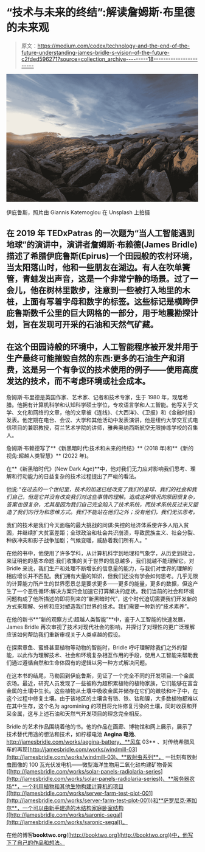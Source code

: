 # “技术与未来的终结”:解读詹姆斯·布里德的未来观

> 原文：<https://medium.com/codex/technology-and-the-end-of-the-future-understanding-james-bridle-s-vision-of-the-future-c2fded596271?source=collection_archive---------18----------------------->

![](img/3e497e19debfe0d51b67e70d15d9f8e1.png)

伊庇鲁斯，照片由 Giannis Katemoglou 在 Unsplash 上拍摄

## 在 2019 年 TEDxPatras 的一次题为“当人工智能遇到地球”的演讲中，演讲者詹姆斯·布赖德(James Bridle)描述了希腊伊庇鲁斯(Epirus)一个田园般的农村环境，当太阳落山时，他和一些朋友在湖边。有人在吹单簧管，青蛙发出声音，这是一个非常宁静的场景。过了一会儿，他在树林里散步，注意到一些被打入地里的木桩，上面有写着字母和数字的标签。这些标记是横跨伊庇鲁斯数千公里的巨大网格的一部分，用于地震勘探计划，旨在发现可开采的石油和天然气矿藏。

## 在这个田园诗般的环境中，人工智能程序被开发并用于生产最终可能摧毁自然的东西:更多的石油生产和消费，这是另一个有争议的技术使用的例子——使用高度发达的技术，而不考虑环境或社会成本。

詹姆斯·布里德是英国作家、艺术家、记者和技术专家，生于 1980 年，现居希腊。他拥有计算机科学和认知科学硕士学位，专攻语言学和人工智能。他写关于文学、文化和网络的文章，他的文章被《连线》、《大西洋》、《卫报》和《金融时报》发表。他定期在电台、会议、大学和其他活动中发表演讲，他是纽约大学交互式电信项目的兼职教授，荷兰艺术学院的讲师，雅典奥纳西斯航空无限排练学校的召集人。

詹姆斯·布赖德写了**《新黑暗时代:技术和未来的终结》** (2018 年)和**《新的视角:超越人类智慧》** (2022 年)。

在**《新黑暗时代》(New Dark Age)**中，他对我们无力应对影响我们思考、理解和行动能力的日益复杂的技术过程提出了严峻的看法。

他说:*“在过去的一个世纪里，技术的加速已经改变了我们的星球、我们的社会和我们自己，但是它并没有改变我们对这些事情的理解。造成这种情况的原因很复杂，答案也很复杂，尤其是因为我们自己完全陷入了技术系统，而技术系统反过来又塑造了我们的行为和思维方式。我们不能站在他们之外；没有他们，我们无法思考。*

我们的技术是我们今天面临的最大挑战的同谋:失控的经济体系使许多人陷入贫困，并继续扩大贫富差距；全球政治和社会共识崩溃，导致民族主义、社会分裂、种族冲突和影子战争加剧；气候变暖，威胁着我们所有人。"

在他的书中，他使用了许多学科，从计算机科学到地理和气象学，从历史到政治，来证明他的基本命题:我们收集的关于世界的信息越多，我们就越不能理解它。对 Bridle 来说，我们生产和处理不断增长的信息量的能力，与我们对世界的理解的相应增长并不匹配。我们拥有大量的知识，但我们还没有学会如何思考。几乎无限的计算能力所产生的世界愿景总是要求更多——更多的能量，更多的数据，但这产生了一个恶性循环:解决方案只会加速它打算解决的症状。我们当前的社会和环境问题构成了他所描述的即将到来的“新黑暗时代”，这个时代迫切需要我们开发新的方式来理解、分析和应对塑造我们世界的技术。我们需要一种新的“技术素养”。

在他的新书**“新的观察方式:超越人类智能”**中，鉴于人工智能的快速发展，James Bridle 再次审视了技术对现代社会的影响，并探讨了对理性的更广泛理解应该如何帮助我们重新审视关于人类卓越的假设。

在探索章鱼、蜜蜂甚至植物等动物的智能时，Bridle 呼吁理解除我们之外的智能，以此作为理解技术、社会和环境复杂相互作用的手段，使用人工智能来帮助我们通过遵循自然和生命体固有的逻辑以另一种方式解决问题。

在这本书的结尾，马勒回到伊庇鲁斯，见证了一个完全不同的开发项目:一个金属农场。最近，研究人员发现了一些被称为超积累植物的植物家族，它们能够在富含金属的土壤中生长。这些植物从土壤中吸收金属并储存在它们的嫩枝和叶子中，在这个过程中修复土壤。由于该地区的土壤含有铬、铁、钴和镍，大多数植物都难以在其中生存，这个名为 agromining 的项目将允许修复污染的土壤，同时收获和开采金属，这与上述石油和天然气开发项目的理念完全相反。

Bridle 的艺术作品围绕着他的书。他的作品在画廊、博物馆和网上展示，展示了技术替代用途的想法和技术，如柠檬电池 **Aegina 电池**、http://jamesbridle.com/works/aegina-battery、**风车 03** 、对传统希腊风车的再现[http://jamesbridle.com/works/windmill-03](http://jamesbridle.com/works/windmill-03)、**放射虫系列**， 一批刻有放射虫图像的 100 瓦光伏发电机——微型海洋生物用二氧化硅构建矿物骨架([http://jamesbridle.com/works/solar-panels-radiolaria-series](http://jamesbridle.com/works/solar-panels-radiolaria-series))、**服务器农场**，一个利用植物和其他生物构建计算机的项目([http://jamesbridle.com/works/server-farm-test-plot-001](http://jamesbridle.com/works/server-farm-test-plot-001))和**萨罗尼克·塞加尔**，一个可以由新手建造的木结构家庭卧室结构([http://jamesbridle.com/works/saronic-segal](http://jamesbridle.com/works/saronic-segal))。

在他的博客**booktwo.org**([http://booktwo.org](http://booktwo.org))中，他写下了自己的作品和想法。
